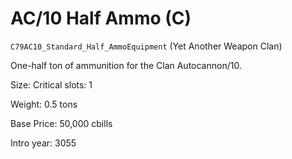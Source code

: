 # AC/10 Half Ammo (C)

`C79AC10_Standard_Half_AmmoEquipment` (Yet Another Weapon Clan)

One-half ton of ammunition for the Clan Autocannon/10.

Size: Critical slots: 1

Weight: 0.5 tons

Base Price: 50,000 cbills

Intro year: 3055

